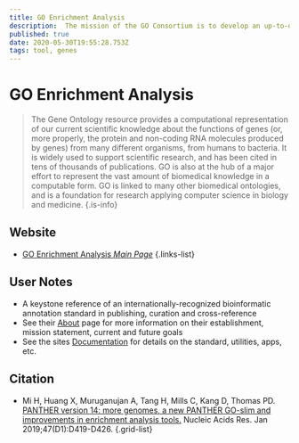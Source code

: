 ```yaml
---
title: GO Enrichment Analysis
description:  The mission of the GO Consortium is to develop an up-to-date, comprehensive, computational model of biological systems, from the molecular level to larger pathways, cellular and organism-level systems.
published: true
date: 2020-05-30T19:55:28.753Z
tags: tool, genes
---
```


# GO Enrichment Analysis

> The Gene Ontology resource provides a computational representation of our current scientific knowledge about the functions of genes (or, more properly, the protein and non-coding RNA molecules produced by genes) from many different organisms, from humans to bacteria. It is widely used to support scientific research, and has been cited in tens of thousands of publications. 
&NewLine;
GO is also at the hub of a major effort to represent the vast amount of biomedical knowledge in a computable form. GO is linked to many other biomedical ontologies, and is a foundation for research applying computer science in biology and medicine.
{.is-info}



## Website

- [GO Enrichment Analysis *Main Page*](http://geneontology.org)
{.links-list}

## User Notes
- A keystone reference of an internationally-recognized bioinformatic annotation standard in publishing, curation and cross-reference
- See their [About](http://geneontology.org/docs/introduction-to-go-resource/) page for more information on their establishment, mission statement, current and future goals
- See the sites [Documentation](http://geneontology.org/docs/go-enrichment-analysis/) for details on the standard, utilities, apps, etc.

## Citation

- Mi H, Huang X, Muruganujan A, Tang H, Mills C, Kang D, Thomas PD. [PANTHER version 14: more genomes, a new PANTHER GO-slim and improvements in enrichment analysis tools.](https://academic.oup.com/nar/article/47/D1/D419/5165346) Nucleic Acids Res. Jan 2019;47(D1):D419-D426.
{.grid-list}